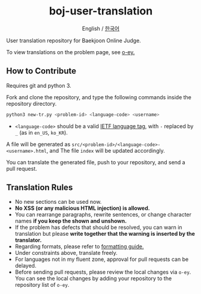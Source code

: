 <div align="center">
    <h1>boj-user-translation</h1>
    <p>English / <a href="https://github.com/kiwiyou/boj-user-translation/blob/main/README-ko.md">한국어</a></p>
</div>

User translation repository for Baekjoon Online Judge.

To view translations on the problem page, see [o-ey.](https://github.com/kiwiyou/o-ey)

## How to Contribute

Requires git and python 3.

Fork and clone the repository, and type the following commands
inside the repository directory.

```bash
python3 new-tr.py <problem-id> <language-code> <username>
```

- `<language-code>` should be a valid [IETF language tag](https://www.wikiwand.com/en/IETF_language_tag), with `-` replaced by `_` (as in `en_US`, `ko_KR`).

A file will be generated as `src/<problem-id>/<language-code>-<username>.html`,
and The file `index` will be updated accordingly.

You can translate the generated file, push to your repository, and send a pull request.

## Translation Rules

- No new sections can be used now.
- **No XSS (or any malicious HTML injection) is allowed.**
- You can rearrange paragraphs, rewrite sentences, or change character names
  **if you keep the shown and unshown.**
- If the problem has defects that should be resolved, you can warn in translation
  but please **write together that the warning is inserted by the translator.**
- Regarding formats, please refer to [formatting guide.](https://github.com/kiwiyou/boj-user-translation/blob/main/formatting.md)
- Under constraints above, translate freely.
- For languages not in my fluent zone, approval for pull requests can be delayed.
- Before sending pull requests, please review the local changes via `o-ey`.
  You can see the local changes by adding your repository to the repository list of `o-ey`.
